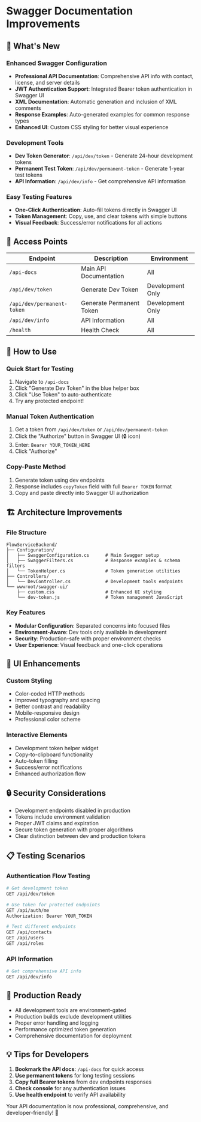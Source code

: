 # Swagger Documentation Improvements

## 🚀 What's New

### Enhanced Swagger Configuration
- **Professional API Documentation**: Comprehensive API info with contact, license, and server details
- **JWT Authentication Support**: Integrated Bearer token authentication in Swagger UI
- **XML Documentation**: Automatic generation and inclusion of XML comments
- **Response Examples**: Auto-generated examples for common response types
- **Enhanced UI**: Custom CSS styling for better visual experience

### Development Tools
- **Dev Token Generator**: `/api/dev/token` - Generate 24-hour development tokens
- **Permanent Test Token**: `/api/dev/permanent-token` - Generate 1-year test tokens
- **API Information**: `/api/dev/info` - Get comprehensive API information

### Easy Testing Features
- **One-Click Authentication**: Auto-fill tokens directly in Swagger UI
- **Token Management**: Copy, use, and clear tokens with simple buttons
- **Visual Feedback**: Success/error notifications for all actions

## 📍 Access Points

| Endpoint | Description | Environment |
|----------|-------------|-------------|
| `/api-docs` | Main API Documentation | All |
| `/api/dev/token` | Generate Dev Token | Development Only |
| `/api/dev/permanent-token` | Generate Permanent Token | Development Only |
| `/api/dev/info` | API Information | All |
| `/health` | Health Check | All |

## 🔧 How to Use

### Quick Start for Testing
1. Navigate to `/api-docs`
2. Click "Generate Dev Token" in the blue helper box
3. Click "Use Token" to auto-authenticate
4. Try any protected endpoint!

### Manual Token Authentication
1. Get a token from `/api/dev/token` or `/api/dev/permanent-token`
2. Click the "Authorize" button in Swagger UI (🔒 icon)
3. Enter: `Bearer YOUR_TOKEN_HERE`
4. Click "Authorize"

### Copy-Paste Method
1. Generate token using dev endpoints
2. Response includes `copyToken` field with full `Bearer TOKEN` format
3. Copy and paste directly into Swagger UI authorization

## 🏗️ Architecture Improvements

### File Structure
```
FlowServiceBackend/
├── Configuration/
│   ├── SwaggerConfiguration.cs      # Main Swagger setup
│   ├── SwaggerFilters.cs            # Response examples & schema filters
│   └── TokenHelper.cs               # Token generation utilities
├── Controllers/
│   └── DevController.cs             # Development tools endpoints
└── wwwroot/swagger-ui/
    ├── custom.css                   # Enhanced UI styling
    └── dev-token.js                 # Token management JavaScript
```

### Key Features
- **Modular Configuration**: Separated concerns into focused files
- **Environment-Aware**: Dev tools only available in development
- **Security**: Production-safe with proper environment checks
- **User Experience**: Visual feedback and one-click operations

## 🎨 UI Enhancements

### Custom Styling
- Color-coded HTTP methods
- Improved typography and spacing
- Better contrast and readability
- Mobile-responsive design
- Professional color scheme

### Interactive Elements
- Development token helper widget
- Copy-to-clipboard functionality
- Auto-token filling
- Success/error notifications
- Enhanced authorization flow

## 🔒 Security Considerations

- Development endpoints disabled in production
- Tokens include environment validation
- Proper JWT claims and expiration
- Secure token generation with proper algorithms
- Clear distinction between dev and production tokens

## 📋 Testing Scenarios

### Authentication Flow Testing
```bash
# Get development token
GET /api/dev/token

# Use token for protected endpoints
GET /api/auth/me
Authorization: Bearer YOUR_TOKEN

# Test different endpoints
GET /api/contacts
GET /api/users
GET /api/roles
```

### API Information
```bash
# Get comprehensive API info
GET /api/dev/info
```

## 🚀 Production Ready

- All development tools are environment-gated
- Production builds exclude development utilities
- Proper error handling and logging
- Performance optimized token generation
- Comprehensive documentation for deployment

## 💡 Tips for Developers

1. **Bookmark the API docs**: `/api-docs` for quick access
2. **Use permanent tokens** for long testing sessions
3. **Copy full Bearer tokens** from dev endpoints responses
4. **Check console** for any authentication issues
5. **Use health endpoint** to verify API availability

Your API documentation is now professional, comprehensive, and developer-friendly! 🎉